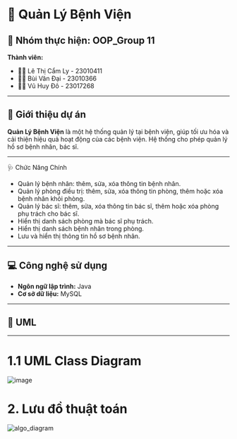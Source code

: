 # 🏥 Quản Lý Bệnh Viện

## 👥 Nhóm thực hiện: **OOP_Group 11**

**Thành viên:**
- 👩‍⚕️ Lê Thị Cẩm Ly - 23010411
- 👨‍⚕️ Bùi Văn Đại - 23010366
- 👨‍⚕️ Vũ Huy Đô - 23017268

---

## 📌 Giới thiệu dự án

**Quản Lý Bệnh Viện** là một hệ thống quản lý tại bệnh viện, giúp tối ưu hóa và cải thiện hiệu quả hoạt động của các bệnh viện. Hệ thống cho phép quản lý hồ sơ bệnh nhân, bác sĩ.

---

🩺 Chức Năng Chính
- Quản lý bệnh nhân: thêm, sửa, xóa thông tin bệnh nhân.
- Quản lý phòng điều trị: thêm, sửa, xóa thông tin phòng, thêm hoặc xóa bệnh nhân khỏi phòng.
- Quản lý bác sĩ: thêm, sửa, xóa thông tin bác sĩ, thêm hoặc xóa phòng phụ trách cho bác sĩ.
- Hiển thị danh sách phòng mà bác sĩ phụ trách.
- Hiển thị danh sách bệnh nhân trong phòng.
- Lưu và hiển thị thông tin hồ sơ bệnh nhân.

---

## 💻 Công nghệ sử dụng

- **Ngôn ngữ lập trình:** Java  
- **Cơ sở dữ liệu:** MySQL  

---

## 🧩 UML

---
# 1.1 UML Class Diagram
![image](https://github.com/user-attachments/assets/4078119a-8485-4ae0-920a-d27018bca417)

# 2. Lưu đồ thuật toán
![algo_diagram](https://github.com/user-attachments/assets/9b7eb24d-580c-4fdb-8ada-c0810dee4a15)





